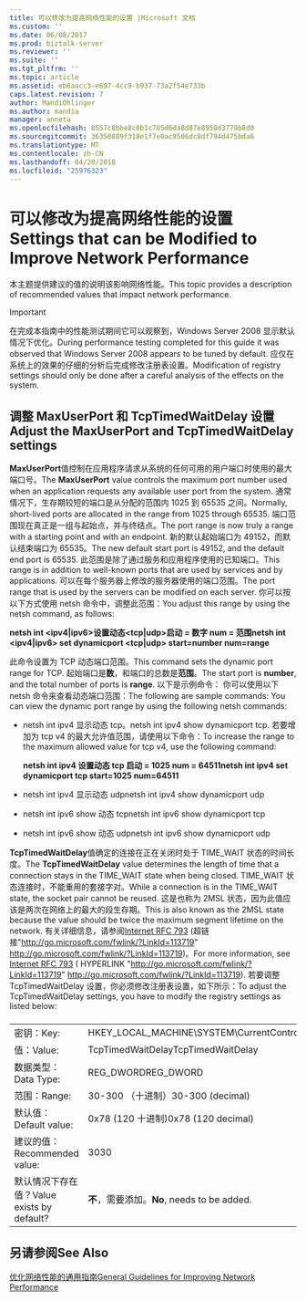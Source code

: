 ```yaml
---
title: 可以修改为提高网络性能的设置 |Microsoft 文档
ms.custom: ''
ms.date: 06/08/2017
ms.prod: biztalk-server
ms.reviewer: ''
ms.suite: ''
ms.tgt_pltfrm: ''
ms.topic: article
ms.assetid: eb6aacc3-e697-4cc9-b937-73a2f54e733b
caps.latest.revision: 7
author: MandiOhlinger
ms.author: mandia
manager: anneta
ms.openlocfilehash: 8557c8bbe8c0b1c785d6da8d87e8950d3779b8d0
ms.sourcegitcommit: 36350889f318e1f7e0ac9506dc8df794d475bda6
ms.translationtype: MT
ms.contentlocale: zh-CN
ms.lasthandoff: 04/20/2018
ms.locfileid: "25976323"
---
```

# <a name="settings-that-can-be-modified-to-improve-network-performance"></a><span data-ttu-id="ce5a4-102">可以修改为提高网络性能的设置</span><span class="sxs-lookup"><span data-stu-id="ce5a4-102">Settings that can be Modified to Improve Network Performance</span></span>
<span data-ttu-id="ce5a4-103">本主题提供建议的值的说明该影响网络性能。</span><span class="sxs-lookup"><span data-stu-id="ce5a4-103">This topic provides a description of recommended values   that impact network performance.</span></span>  
  
> [!IMPORTANT]  
>  <span data-ttu-id="ce5a4-104">在完成本指南中的性能测试期间它可以观察到，Windows Server 2008 显示默认情况下优化。</span><span class="sxs-lookup"><span data-stu-id="ce5a4-104">During performance testing completed for this guide it was observed that Windows Server 2008 appears to be tuned by default.</span></span> <span data-ttu-id="ce5a4-105">应仅在系统上的效果的仔细的分析后完成修改注册表设置。</span><span class="sxs-lookup"><span data-stu-id="ce5a4-105">Modification of  registry settings should only be done after a careful analysis of the effects on the system.</span></span>  
  
## <a name="adjust-the-maxuserport-and-tcptimedwaitdelay-settings"></a><span data-ttu-id="ce5a4-106">调整 MaxUserPort 和 TcpTimedWaitDelay 设置</span><span class="sxs-lookup"><span data-stu-id="ce5a4-106">Adjust the MaxUserPort and TcpTimedWaitDelay settings</span></span>  
 <span data-ttu-id="ce5a4-107">**MaxUserPort**值控制在应用程序请求从系统的任何可用的用户端口时使用的最大端口号。</span><span class="sxs-lookup"><span data-stu-id="ce5a4-107">The **MaxUserPort** value controls the maximum port number used when an application requests any available user port from the system.</span></span> <span data-ttu-id="ce5a4-108">通常情况下，生存期较短的端口是从分配的范围内 1025 到 65535 之间。</span><span class="sxs-lookup"><span data-stu-id="ce5a4-108">Normally, short-lived ports are allocated in the range from 1025 through 65535.</span></span> <span data-ttu-id="ce5a4-109">端口范围现在真正是一组与起始点，并与终结点。</span><span class="sxs-lookup"><span data-stu-id="ce5a4-109">The port range is now truly a range with a starting point and with an endpoint.</span></span> <span data-ttu-id="ce5a4-110">新的默认起始端口为 49152，而默认结束端口为 65535。</span><span class="sxs-lookup"><span data-stu-id="ce5a4-110">The new default start port is 49152, and the default end port is 65535.</span></span> <span data-ttu-id="ce5a4-111">此范围是除了通过服务和应用程序使用的已知端口。</span><span class="sxs-lookup"><span data-stu-id="ce5a4-111">This range is in addition to well-known ports that are used by services and by applications.</span></span> <span data-ttu-id="ce5a4-112">可以在每个服务器上修改的服务器使用的端口范围。</span><span class="sxs-lookup"><span data-stu-id="ce5a4-112">The port range that is used by the servers can be modified on each server.</span></span> <span data-ttu-id="ce5a4-113">你可以按以下方式使用 netsh 命令中，调整此范围：</span><span class="sxs-lookup"><span data-stu-id="ce5a4-113">You adjust this range by using the netsh command, as follows:</span></span>  
  
 <span data-ttu-id="ce5a4-114">**netsh int \<ipv4&#124;ipv6\>设置动态\<tcp&#124;udp\>启动 = 数字 num = 范围**</span><span class="sxs-lookup"><span data-stu-id="ce5a4-114">**netsh int \<ipv4&#124;ipv6\> set dynamicport \<tcp&#124;udp\> start=number num=range**</span></span>  
  
 <span data-ttu-id="ce5a4-115">此命令设置为 TCP 动态端口范围。</span><span class="sxs-lookup"><span data-stu-id="ce5a4-115">This command sets the dynamic port range for TCP.</span></span> <span data-ttu-id="ce5a4-116">起始端口是**数**，和端口的总数是**范围**。</span><span class="sxs-lookup"><span data-stu-id="ce5a4-116">The start port is **number**, and the total number of ports is **range**.</span></span> <span data-ttu-id="ce5a4-117">以下是示例命令： 你可以使用以下 netsh 命令来查看动态端口范围：</span><span class="sxs-lookup"><span data-stu-id="ce5a4-117">The following are sample commands: You can view the dynamic port range by using the following netsh commands:</span></span>  
  
-   <span data-ttu-id="ce5a4-118">netsh int ipv4 显示动态 tcp。</span><span class="sxs-lookup"><span data-stu-id="ce5a4-118">netsh int ipv4 show dynamicport tcp.</span></span> <span data-ttu-id="ce5a4-119">若要增加为 tcp v4 的最大允许值范围，请使用以下命令：</span><span class="sxs-lookup"><span data-stu-id="ce5a4-119">To increase the range to the maximum allowed value for tcp v4, use the following command:</span></span>  
  
     <span data-ttu-id="ce5a4-120">**netsh int ipv4 设置动态 tcp 启动 = 1025 num = 64511**</span><span class="sxs-lookup"><span data-stu-id="ce5a4-120">**netsh int ipv4 set dynamicport tcp start=1025 num=64511**</span></span>  
  
-   <span data-ttu-id="ce5a4-121">netsh int ipv4 显示动态 udp</span><span class="sxs-lookup"><span data-stu-id="ce5a4-121">netsh int ipv4 show dynamicport udp</span></span>  
  
-   <span data-ttu-id="ce5a4-122">netsh int ipv6 show 动态 tcp</span><span class="sxs-lookup"><span data-stu-id="ce5a4-122">netsh int ipv6 show dynamicport tcp</span></span>  
  
-   <span data-ttu-id="ce5a4-123">netsh int ipv6 show 动态 udp</span><span class="sxs-lookup"><span data-stu-id="ce5a4-123">netsh int ipv6 show dynamicport udp</span></span>  
  
 <span data-ttu-id="ce5a4-124">**TcpTimedWaitDelay**值确定的连接在正在关闭时处于 TIME_WAIT 状态的时间长度。</span><span class="sxs-lookup"><span data-stu-id="ce5a4-124">The **TcpTimedWaitDelay** value determines the length of time that a connection stays in the TIME_WAIT state when being closed.</span></span> <span data-ttu-id="ce5a4-125">TIME_WAIT 状态连接时，不能重用的套接字对。</span><span class="sxs-lookup"><span data-stu-id="ce5a4-125">While a connection is in the TIME_WAIT state, the socket pair cannot be reused.</span></span> <span data-ttu-id="ce5a4-126">这是也称为 2MSL 状态，因为此值应该是两次在网络上的最大的段生存期。</span><span class="sxs-lookup"><span data-stu-id="ce5a4-126">This is also known as the 2MSL state because the value should be twice the maximum segment lifetime on the network.</span></span> <span data-ttu-id="ce5a4-127">有关详细信息，请参阅[Internet RFC 793](http://go.microsoft.com/fwlink/?LinkId=113719) (超链接"http://go.microsoft.com/fwlink/?LinkId=113719" http://go.microsoft.com/fwlink/?LinkId=113719)。</span><span class="sxs-lookup"><span data-stu-id="ce5a4-127">For more information, see [Internet RFC 793](http://go.microsoft.com/fwlink/?LinkId=113719) ( HYPERLINK "http://go.microsoft.com/fwlink/?LinkId=113719" http://go.microsoft.com/fwlink/?LinkId=113719).</span></span> <span data-ttu-id="ce5a4-128">若要调整 TcpTimedWaitDelay 设置，你必须修改注册表设置，如下所示：</span><span class="sxs-lookup"><span data-stu-id="ce5a4-128">To adjust the TcpTimedWaitDelay settings, you have to modify the registry settings as listed below:</span></span>  
  
###  
  
|||  
|-|-|  
|<span data-ttu-id="ce5a4-129">密钥：</span><span class="sxs-lookup"><span data-stu-id="ce5a4-129">Key:</span></span>|<span data-ttu-id="ce5a4-130">HKEY_LOCAL_MACHINE\SYSTEM\CurrentControlSet\Services\Tcpip\Parameters</span><span class="sxs-lookup"><span data-stu-id="ce5a4-130">HKEY_LOCAL_MACHINE\SYSTEM\CurrentControlSet\Services\Tcpip\Parameters</span></span>|  
|<span data-ttu-id="ce5a4-131">值：</span><span class="sxs-lookup"><span data-stu-id="ce5a4-131">Value:</span></span>|<span data-ttu-id="ce5a4-132">TcpTimedWaitDelay</span><span class="sxs-lookup"><span data-stu-id="ce5a4-132">TcpTimedWaitDelay</span></span>|  
|<span data-ttu-id="ce5a4-133">数据类型：</span><span class="sxs-lookup"><span data-stu-id="ce5a4-133">Data Type:</span></span>|<span data-ttu-id="ce5a4-134">REG_DWORD</span><span class="sxs-lookup"><span data-stu-id="ce5a4-134">REG_DWORD</span></span>|  
|<span data-ttu-id="ce5a4-135">范围：</span><span class="sxs-lookup"><span data-stu-id="ce5a4-135">Range:</span></span>|<span data-ttu-id="ce5a4-136">30-300 （十进制）</span><span class="sxs-lookup"><span data-stu-id="ce5a4-136">30-300 (decimal)</span></span>|  
|<span data-ttu-id="ce5a4-137">默认值：</span><span class="sxs-lookup"><span data-stu-id="ce5a4-137">Default value:</span></span>|<span data-ttu-id="ce5a4-138">0x78 (120 十进制)</span><span class="sxs-lookup"><span data-stu-id="ce5a4-138">0x78 (120 decimal)</span></span>|  
|<span data-ttu-id="ce5a4-139">建议的值：</span><span class="sxs-lookup"><span data-stu-id="ce5a4-139">Recommended value:</span></span>|<span data-ttu-id="ce5a4-140">30</span><span class="sxs-lookup"><span data-stu-id="ce5a4-140">30</span></span>|  
|<span data-ttu-id="ce5a4-141">默认情况下存在值？</span><span class="sxs-lookup"><span data-stu-id="ce5a4-141">Value exists by default?</span></span>|<span data-ttu-id="ce5a4-142">**不**，需要添加。</span><span class="sxs-lookup"><span data-stu-id="ce5a4-142">**No**, needs to be added.</span></span>|  
  
## <a name="see-also"></a><span data-ttu-id="ce5a4-143">另请参阅</span><span class="sxs-lookup"><span data-stu-id="ce5a4-143">See Also</span></span>  
 [<span data-ttu-id="ce5a4-144">优化网络性能的通用指南</span><span class="sxs-lookup"><span data-stu-id="ce5a4-144">General Guidelines for Improving Network Performance</span></span>](../technical-guides/general-guidelines-for-improving-network-performance.md)